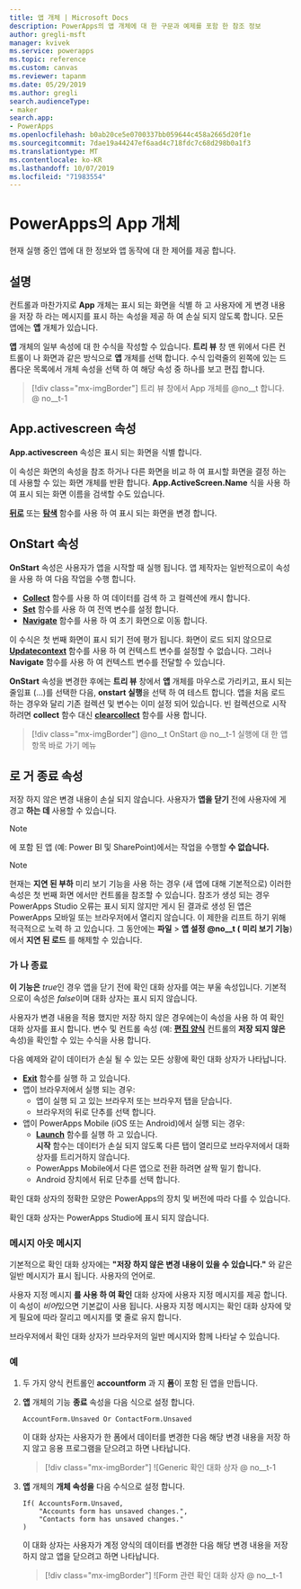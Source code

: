 ```yaml
---
title: 앱 개체 | Microsoft Docs
description: PowerApps의 앱 개체에 대 한 구문과 예제를 포함 한 참조 정보
author: gregli-msft
manager: kvivek
ms.service: powerapps
ms.topic: reference
ms.custom: canvas
ms.reviewer: tapanm
ms.date: 05/29/2019
ms.author: gregli
search.audienceType:
- maker
search.app:
- PowerApps
ms.openlocfilehash: b0ab20ce5e0700337bb059644c458a2665d20f1e
ms.sourcegitcommit: 7dae19a44247ef6aad4c718fdc7c68d298b0a1f3
ms.translationtype: MT
ms.contentlocale: ko-KR
ms.lasthandoff: 10/07/2019
ms.locfileid: "71983554"
---
```

# <a name="app-object-in-powerapps"></a>PowerApps의 App 개체

현재 실행 중인 앱에 대 한 정보와 앱 동작에 대 한 제어를 제공 합니다.

## <a name="description"></a>설명

컨트롤과 마찬가지로 **App** 개체는 표시 되는 화면을 식별 하 고 사용자에 게 변경 내용을 저장 하 라는 메시지를 표시 하는 속성을 제공 하 여 손실 되지 않도록 합니다. 모든 앱에는 **앱** 개체가 있습니다.

**앱** 개체의 일부 속성에 대 한 수식을 작성할 수 있습니다. **트리 뷰** 창 맨 위에서 다른 컨트롤이 나 화면과 같은 방식으로 **앱** 개체를 선택 합니다. 수식 입력줄의 왼쪽에 있는 드롭다운 목록에서 개체 속성을 선택 하 여 해당 속성 중 하나를 보고 편집 합니다.

> [!div class="mx-imgBorder"]
> 트리 뷰 창에서 App 개체를 @no__t 합니다. @ no__t-1

## <a name="activescreen-property"></a>App.activescreen 속성

**App.activescreen** 속성은 표시 되는 화면을 식별 합니다.

이 속성은 화면의 속성을 참조 하거나 다른 화면을 비교 하 여 표시할 화면을 결정 하는 데 사용할 수 있는 화면 개체를 반환 합니다. **App.ActiveScreen.Name** 식을 사용 하 여 표시 되는 화면 이름을 검색할 수도 있습니다.

**[뒤로](function-navigate.md)** 또는 **[탐색](function-navigate.md)** 함수를 사용 하 여 표시 되는 화면을 변경 합니다.

## <a name="onstart-property"></a>OnStart 속성

**OnStart** 속성은 사용자가 앱을 시작할 때 실행 됩니다. 앱 제작자는 일반적으로이 속성을 사용 하 여 다음 작업을 수행 합니다.

- **[Collect](function-clear-collect-clearcollect.md)** 함수를 사용 하 여 데이터를 검색 하 고 컬렉션에 캐시 합니다.
- **[Set](function-set.md)** 함수를 사용 하 여 전역 변수를 설정 합니다.
- **[Navigate](function-navigate.md)** 함수를 사용 하 여 초기 화면으로 이동 합니다.

이 수식은 첫 번째 화면이 표시 되기 전에 평가 됩니다. 화면이 로드 되지 않으므로 **[Updatecontext](function-updatecontext.md)** 함수를 사용 하 여 컨텍스트 변수를 설정할 수 없습니다. 그러나 **Navigate** 함수를 사용 하 여 컨텍스트 변수를 전달할 수 있습니다.

**OnStart** 속성을 변경한 후에는 **트리 뷰** 창에서 **앱** 개체를 마우스로 가리키고, 표시 되는 줄임표 (...)를 선택한 다음, **onstart 실행**을 선택 하 여 테스트 합니다. 앱을 처음 로드 하는 경우와 달리 기존 컬렉션 및 변수는 이미 설정 되어 있습니다. 빈 컬렉션으로 시작 하려면 **collect** 함수 대신 **[clearcollect](function-clear-collect-clearcollect.md)** 함수를 사용 합니다.

> [!div class="mx-imgBorder"]
> @no__t OnStart @ no__t-1 실행에 대 한 앱 항목 바로 가기 메뉴

## <a name="confirmexit-properties"></a>로 거 종료 속성

저장 하지 않은 변경 내용이 손실 되지 않습니다. 사용자가 **앱을 닫기** 전에 사용자에 게 경고 **하는 데** 사용할 수 있습니다.

> [!NOTE]
> 에 포함 된 앱 (예: Power BI 및 SharePoint)에서는 작업을 수행할 **수 없습니다.**

> [!NOTE]
> 현재는 **지연 된 부하** 미리 보기 기능을 사용 하는 경우 (새 앱에 대해 기본적으로) 이러한 속성은 첫 번째 화면 에서만 컨트롤을 참조할 수 있습니다. 참조가 생성 되는 경우 PowerApps Studio 오류는 표시 되지 않지만 게시 된 결과로 생성 된 앱은 PowerApps 모바일 또는 브라우저에서 열리지 않습니다. 이 제한을 리프트 하기 위해 적극적으로 노력 하 고 있습니다. 그 동안에는 **파일** > **앱 설정** **@no__t (** **미리 보기 기능**)에서 **지연 된 로드** 를 해제할 수 있습니다.

### <a name="confirmexit"></a>가 나 종료

**이 기능은** *true*인 경우 앱을 닫기 전에 확인 대화 상자를 여는 부울 속성입니다. 기본적으로이 속성은 *false*이며 대화 상자는 표시 되지 않습니다.

사용자가 변경 내용을 적용 했지만 저장 하지 않은 경우에는이 속성을 사용 하 여 확인 대화 상자를 표시 합니다. 변수 및 컨트롤 속성 (예: [**편집 양식**](../controls/control-form-detail.md) 컨트롤의 **저장 되지 않은** 속성)을 확인할 수 있는 수식을 사용 합니다.

다음 예제와 같이 데이터가 손실 될 수 있는 모든 상황에 확인 대화 상자가 나타납니다.

- [**Exit**](function-exit.md) 함수를 실행 하 고 있습니다.
- 앱이 브라우저에서 실행 되는 경우:
  - 앱이 실행 되 고 있는 브라우저 또는 브라우저 탭을 닫습니다.
  - 브라우저의 뒤로 단추를 선택 합니다.
- 앱이 PowerApps Mobile (iOS 또는 Android)에서 실행 되는 경우:
  - [**Launch**](function-param.md) 함수를 실행 하 고 있습니다.<br>**시작** 함수는 데이터가 손실 되지 않도록 다른 탭이 열리므로 브라우저에서 대화 상자를 트리거하지 않습니다.
  - PowerApps Mobile에서 다른 앱으로 전환 하려면 살짝 밀기 합니다.
  - Android 장치에서 뒤로 단추를 선택 합니다.

확인 대화 상자의 정확한 모양은 PowerApps의 장치 및 버전에 따라 다를 수 있습니다.

확인 대화 상자는 PowerApps Studio에 표시 되지 않습니다.

### <a name="confirmexitmessage"></a>메시지 아웃 메시지

기본적으로 확인 대화 상자에는 **"저장 하지 않은 변경 내용이 있을 수 있습니다."** 와 같은 일반 메시지가 표시 됩니다. 사용자의 언어로.

사용자 지정 메시지 **를 사용 하 여 확인** 대화 상자에 사용자 지정 메시지를 제공 합니다. 이 속성이 *비어*있으면 기본값이 사용 됩니다. 사용자 지정 메시지는 확인 대화 상자에 맞게 필요에 따라 잘리고 메시지를 몇 줄로 유지 합니다.

브라우저에서 확인 대화 상자가 브라우저의 일반 메시지와 함께 나타날 수 있습니다.

### <a name="example"></a>예

1. 두 가지 양식 컨트롤인 **accountform** 과 지 **폼**이 포함 된 앱을 만듭니다.

1. **앱** 개체의 기능 **종료** 속성을 다음 식으로 설정 합니다.

    ```powerapps-dot
    AccountForm.Unsaved Or ContactForm.Unsaved
    ```

    이 대화 상자는 사용자가 한 폼에서 데이터를 변경한 다음 해당 변경 내용을 저장 하지 않고 응용 프로그램을 닫으려고 하면 나타납니다.

    > [!div class="mx-imgBorder"]
    > ![Generic 확인 대화 상자 @ no__t-1

1. **앱** 개체의 **개체 속성을** 다음 수식으로 설정 합니다.

    ```powerapps-dot
    If( AccountsForm.Unsaved,
        "Accounts form has unsaved changes.",
        "Contacts form has unsaved changes."
    )
    ```

    이 대화 상자는 사용자가 계정 양식의 데이터를 변경한 다음 해당 변경 내용을 저장 하지 않고 앱을 닫으려고 하면 나타납니다.

    > [!div class="mx-imgBorder"]
    > ![Form 관련 확인 대화 상자 @ no__t-1
